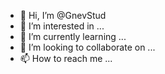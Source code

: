 - 👋 Hi, I’m @GnevStud
- 👀 I’m interested in ...
- 🌱 I’m currently learning ...
- 💞️ I’m looking to collaborate on ...
- 📫 How to reach me ...

<!---
GnevStud/GnevStud is a ✨ special ✨ repository because its `README.md` (this file) appears on your GitHub profile.
You can click the Preview link to take a look at your changes.
--->
